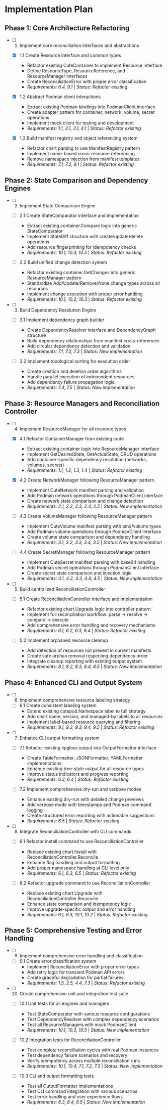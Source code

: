 # Implementation Plan

## Phase 1: Core Architecture Refactoring

- [ ] 1. Implement core reconciliation interfaces and abstractions
  - [x] 1.1 Create Resource interface and common types
    - Refactor existing CuteContainer to implement Resource interface
    - Define ResourceType, ResourceReference, and ResourceManager interfaces
    - Create ReconciliationError with proper error classification
    - _Requirements: 6.4, 9.1_ | _Status: Refactor existing_
  - [x] 1.2 Abstract Podman client interactions
    - Extract existing Podman bindings into PodmanClient interface
    - Create adapter pattern for container, network, volume, secret operations
    - Implement mock client for testing and development
    - _Requirements: 1.1, 2.1, 3.1, 4.1_ | _Status: Refactor existing_

  - [x] 1.3 Build manifest registry and object referencing system



    - Refactor chart parsing to use ManifestRegistry pattern
    - Implement name-based cross-resource referencing
    - Remove namespace injection from manifest templates
    - _Requirements: 7.1, 7.2, 9.1_ | _Status: Refactor existing_

## Phase 2: State Comparison and Dependency Engines

- [ ] 2. Implement State Comparison Engine
  - [ ] 2.1 Create StateComparator interface and implementation
    - Extract existing container.Compare logic into generic StateComparator
    - Implement StateDiff structure with create/update/delete operations
    - Add resource fingerprinting for idempotency checks
    - _Requirements: 10.1, 10.3, 10.5_ | _Status: Refactor existing_

  - [ ] 2.2 Build unified change detection system
    - Refactor existing container.GetChanges into generic ResourceManager pattern
    - Standardize Add/Update/Remove/None change types across all resources
    - Implement change execution with proper error handling
    - _Requirements: 10.1, 10.2, 10.3_ | _Status: Refactor existing_

- [ ] 3. Build Dependency Resolution Engine
  - [ ] 3.1 Implement dependency graph builder
    - Create DependencyResolver interface and DependencyGraph structure
    - Build dependency relationships from manifest cross-references
    - Add circular dependency detection and validation
    - _Requirements: 7.1, 7.2, 7.3_ | _Status: New implementation_

  - [ ] 3.2 Implement topological sorting for execution order
    - Create creation and deletion order algorithms
    - Handle parallel execution of independent resources
    - Add dependency failure propagation logic
    - _Requirements: 7.4, 7.5_ | _Status: New implementation_

## Phase 3: Resource Managers and Reconciliation Controller

- [ ] 4. Implement ResourceManager for all resource types
  - [x] 4.1 Refactor ContainerManager from existing code
    - Extract existing container logic into ResourceManager interface
    - Implement GetDesiredState, GetActualState, CRUD operations
    - Add container-specific dependency resolution (networks, volumes, secrets)
    - _Requirements: 1.1, 1.2, 1.3, 1.4_ | _Status: Refactor existing_

  - [x] 4.2 Create NetworkManager following ResourceManager pattern
    - Implement CuteNetwork manifest parsing and validation
    - Add Podman network operations through PodmanClient interface
    - Create network state comparison and change detection
    - _Requirements: 2.1, 2.2, 2.3, 2.4, 2.5_ | _Status: New implementation_

  - [ ] 4.3 Create VolumeManager following ResourceManager pattern
    - Implement CuteVolume manifest parsing with bind/volume types
    - Add Podman volume operations through PodmanClient interface
    - Create volume state comparison and dependency handling
    - _Requirements: 3.1, 3.2, 3.3, 3.4, 3.5_ | _Status: New implementation_

  - [ ] 4.4 Create SecretManager following ResourceManager pattern
    - Implement CuteSecret manifest parsing with base64 handling
    - Add Podman secret operations through PodmanClient interface
    - Create secret state comparison and injection logic
    - _Requirements: 4.1, 4.2, 4.3, 4.4, 4.5_ | _Status: New implementation_

- [ ] 5. Build centralized ReconciliationController
  - [ ] 5.1 Create ReconciliationController interface and implementation
    - Refactor existing chart.Upgrade logic into controller pattern
    - Implement full reconciliation workflow: parse → resolve → compare → execute
    - Add comprehensive error handling and recovery mechanisms
    - _Requirements: 6.1, 6.2, 6.3, 6.4_ | _Status: Refactor existing_

  - [ ] 5.2 Implement orphaned resource cleanup
    - Add detection of resources not present in current manifests
    - Create safe orphan removal respecting dependency order
    - Integrate cleanup reporting with existing output system
    - _Requirements: 8.1, 8.2, 8.3, 8.4, 8.5_ | _Status: New implementation_

## Phase 4: Enhanced CLI and Output System

- [ ] 6. Implement comprehensive resource labeling strategy
  - [ ] 6.1 Create consistent labeling system
    - Extend existing cutepod.Namespace label to full strategy
    - Add chart name, version, and managed-by labels to all resources
    - Implement label-based resource querying and filtering
    - _Requirements: 9.1, 9.2, 9.3, 9.4, 9.5_ | _Status: Refactor existing_

- [ ] 7. Enhance CLI output formatting system
  - [ ] 7.1 Refactor existing lipgloss output into OutputFormatter interface
    - Create TableFormatter, JSONFormatter, YAMLFormatter implementations
    - Enhance existing tree-style output for all resource types
    - Improve status indicators and progress reporting
    - _Requirements: 6.3, 6.4_ | _Status: Refactor existing_

  - [ ] 7.2 Implement comprehensive dry-run and verbose modes
    - Enhance existing dry-run with detailed change previews
    - Add verbose mode with timestamps and Podman command logging
    - Create structured error reporting with actionable suggestions
    - _Requirements: 6.5_ | _Status: Refactor existing_

- [ ] 8. Integrate ReconciliationController with CLI commands
  - [ ] 8.1 Refactor install command to use ReconciliationController
    - Replace existing chart.Install with ReconciliationController.Reconcile
    - Enhance flag handling and output formatting
    - Add proper namespace handling at CLI level only
    - _Requirements: 6.1, 6.3, 6.5_ | _Status: Refactor existing_

  - [ ] 8.2 Refactor upgrade command to use ReconciliationController
    - Replace existing chart.Upgrade with ReconciliationController.Reconcile
    - Enhance state comparison and idempotency logic
    - Improve upgrade-specific output and error handling
    - _Requirements: 6.1, 6.3, 10.1, 10.2_ | _Status: Refactor existing_

## Phase 5: Comprehensive Testing and Error Handling

- [ ] 9. Implement comprehensive error handling and classification
  - [ ] 9.1 Create error classification system
    - Implement ReconciliationError with proper error types
    - Add retry logic for transient Podman API errors
    - Create graceful degradation for partial failures
    - _Requirements: 1.5, 2.5, 4.4, 7.3_ | _Status: Refactor existing_

- [ ] 10. Create comprehensive unit and integration test suite
  - [ ] 10.1 Unit tests for all engines and managers
    - Test StateComparator with various resource configurations
    - Test DependencyResolver with complex dependency scenarios
    - Test all ResourceManagers with mock PodmanClient
    - _Requirements: 10.1, 10.3, 10.5_ | _Status: New implementation_

  - [ ] 10.2 Integration tests for ReconciliationController
    - Test complete reconciliation cycles with real Podman instances
    - Test dependency failure scenarios and recovery
    - Verify idempotency across multiple reconciliation runs
    - _Requirements: 10.1, 10.4, 7.1, 7.2, 7.3_ | _Status: New implementation_

  - [ ] 10.3 CLI and output formatting tests
    - Test all OutputFormatter implementations
    - Test CLI command integration with various scenarios
    - Test error handling and user experience flows
    - _Requirements: 6.3, 6.4, 6.5_ | _Status: New implementation_
